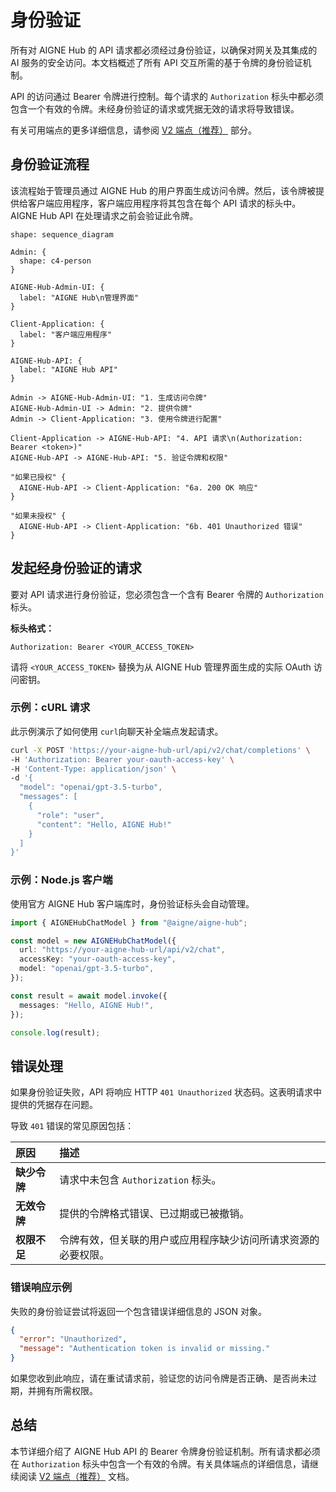 # 身份验证

所有对 AIGNE Hub 的 API 请求都必须经过身份验证，以确保对网关及其集成的 AI 服务的安全访问。本文档概述了所有 API 交互所需的基于令牌的身份验证机制。

API 的访问通过 Bearer 令牌进行控制。每个请求的 `Authorization` 标头中都必须包含一个有效的令牌。未经身份验证的请求或凭据无效的请求将导致错误。

有关可用端点的更多详细信息，请参阅 [V2 端点（推荐）](./api-reference-v2-endpoints.md) 部分。

## 身份验证流程

该流程始于管理员通过 AIGNE Hub 的用户界面生成访问令牌。然后，该令牌被提供给客户端应用程序，客户端应用程序将其包含在每个 API 请求的标头中。AIGNE Hub API 在处理请求之前会验证此令牌。

```d2
shape: sequence_diagram

Admin: {
  shape: c4-person
}

AIGNE-Hub-Admin-UI: {
  label: "AIGNE Hub\n管理界面"
}

Client-Application: {
  label: "客户端应用程序"
}

AIGNE-Hub-API: {
  label: "AIGNE Hub API"
}

Admin -> AIGNE-Hub-Admin-UI: "1. 生成访问令牌"
AIGNE-Hub-Admin-UI -> Admin: "2. 提供令牌"
Admin -> Client-Application: "3. 使用令牌进行配置"

Client-Application -> AIGNE-Hub-API: "4. API 请求\n(Authorization: Bearer <token>)"
AIGNE-Hub-API -> AIGNE-Hub-API: "5. 验证令牌和权限"

"如果已授权" {
  AIGNE-Hub-API -> Client-Application: "6a. 200 OK 响应"
}

"如果未授权" {
  AIGNE-Hub-API -> Client-Application: "6b. 401 Unauthorized 错误"
}
```

## 发起经身份验证的请求

要对 API 请求进行身份验证，您必须包含一个含有 Bearer 令牌的 `Authorization` 标头。

**标头格式：**

```
Authorization: Bearer <YOUR_ACCESS_TOKEN>
```

请将 `<YOUR_ACCESS_TOKEN>` 替换为从 AIGNE Hub 管理界面生成的实际 OAuth 访问密钥。

### 示例：cURL 请求

此示例演示了如何使用 `curl`向聊天补全端点发起请求。

```bash 使用 cURL 发起 API 请求 icon=cib:curl
curl -X POST 'https://your-aigne-hub-url/api/v2/chat/completions' \
-H 'Authorization: Bearer your-oauth-access-key' \
-H 'Content-Type: application/json' \
-d '{
  "model": "openai/gpt-3.5-turbo",
  "messages": [
    {
      "role": "user",
      "content": "Hello, AIGNE Hub!"
    }
  ]
}'
```

### 示例：Node.js 客户端

使用官方 AIGNE Hub 客户端库时，身份验证标头会自动管理。

```typescript AIGNE Hub 客户端 icon=logos:nodejs
import { AIGNEHubChatModel } from "@aigne/aigne-hub";

const model = new AIGNEHubChatModel({
  url: "https://your-aigne-hub-url/api/v2/chat",
  accessKey: "your-oauth-access-key",
  model: "openai/gpt-3.5-turbo",
});

const result = await model.invoke({
  messages: "Hello, AIGNE Hub!",
});

console.log(result);
```

## 错误处理

如果身份验证失败，API 将响应 HTTP `401 Unauthorized` 状态码。这表明请求中提供的凭据存在问题。

导致 `401` 错误的常见原因包括：

| 原因 | 描述 |
| :--- | :--- |
| **缺少令牌** | 请求中未包含 `Authorization` 标头。 |
| **无效令牌** | 提供的令牌格式错误、已过期或已被撤销。 |
| **权限不足** | 令牌有效，但关联的用户或应用程序缺少访问所请求资源的必要权限。 |

### 错误响应示例

失败的身份验证尝试将返回一个包含错误详细信息的 JSON 对象。

```json 未经授权的响应 icon=mdi:code-json
{
  "error": "Unauthorized",
  "message": "Authentication token is invalid or missing."
}
```

如果您收到此响应，请在重试请求前，验证您的访问令牌是否正确、是否尚未过期，并拥有所需权限。

## 总结

本节详细介绍了 AIGNE Hub API 的 Bearer 令牌身份验证机制。所有请求都必须在 `Authorization` 标头中包含一个有效的令牌。有关具体端点的详细信息，请继续阅读 [V2 端点（推荐）](./api-reference-v2-endpoints.md) 文档。